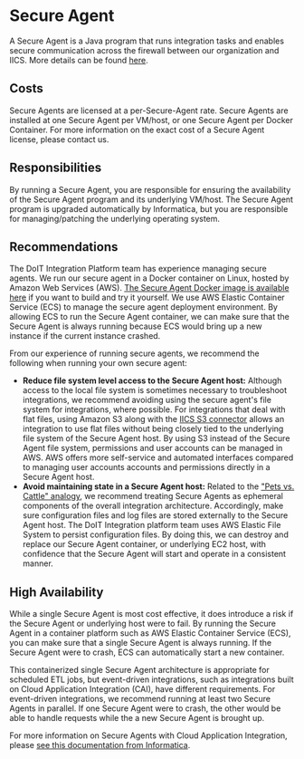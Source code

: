 # Secure Agent

A Secure Agent is a Java program that runs integration tasks and enables secure communication across the firewall between our organization and 
IICS. More details can be found [here](https://docs.informatica.com/integration-cloud/cloud-platform/current-version/administrator/runtime-environments/secure-agents.html).

## Costs

Secure Agents are licensed at a per-Secure-Agent rate.
Secure Agents are installed at one Secure Agent per VM/host, or one Secure Agent per Docker Container.
For more information on the exact cost of a Secure Agent license, please contact us.

## Responsibilities

By running a Secure Agent, you are responsible for ensuring the availability of the Secure Agent program and its underlying VM/host.
The Secure Agent program is upgraded automatically by Informatica, but you are responsible for managing/patching the underlying operating system.

## Recommendations

The DoIT Integration Platform team has experience managing secure agents.
We run our secure agent in a Docker container on Linux, hosted by Amazon Web Services (AWS).
[The Secure Agent Docker image is available here](https://git.doit.wisc.edu/interop/iics/iics_secure_agent) if you want to build and try it yourself.
We use AWS Elastic Container Service (ECS) to manage the secure agent deployment environment.
By allowing ECS to run the Secure Agent container, we can make sure that the Secure Agent is always running because ECS would bring up a new instance if the current instance crashed.

From our experience of running secure agents, we recommend the following when running your own secure agent:

- **Reduce file system level access to the Secure Agent host:** Although access to the local file system is sometimes necessary to troubleshoot integrations, we recommend avoiding using the secure agent's file system for integrations, where possible.
For integrations that deal with flat files, using Amazon S3 along with the [IICS S3 connector](https://docs.informatica.com/integration-cloud/cloud-data-integration-connectors/current-version/amazon-s3-connector/preface.html) allows an integration to use flat files without being closely tied to the underlying file system of the Secure Agent host.
By using S3 instead of the Secure Agent file system, permissions and user accounts can be managed in AWS. AWS offers more self-service and automated interfaces compared to managing user accounts accounts and permissions directly in a Secure Agent host.
- **Avoid maintaining state in a Secure Agent host:** Related to the ["Pets vs. Cattle" analogy](https://www.slideshare.net/randybias/the-history-of-pets-vs-cattle-and-using-it-properly), we recommend treating Secure Agents as ephemeral components of the overall integration architecture.
Accordingly, make sure configuration files and log files are stored externally to the Secure Agent host.
The DoIT Integration platform team uses AWS Elastic File System to persist configuration files.
By doing this, we can destroy and replace our Secure Agent container, or underlying EC2 host, with confidence that the Secure Agent will start and operate in a consistent manner.

## High Availability

While a single Secure Agent is most cost effective, it does introduce a risk if the Secure Agent or underlying host were to fail.
By running the Secure Agent in a container platform such as AWS Elastic Container Service (ECS), you can make sure that a single Secure Agent is always running.
If the Secure Agent were to crash, ECS can automatically start a new container.

This containerized single Secure Agent architecture is appropriate for scheduled ETL jobs, but event-driven integrations, such as integrations built on Cloud Application Integration (CAI), have different requirements.
For event-driven integrations, we recommend running at least two Secure Agents in parallel.
If one Secure Agent were to crash, the other would be able to handle requests while the a new Secure Agent is brought up.

For more information on Secure Agents with Cloud Application Integration, please [see this documentation from Informatica](https://kb.informatica.com/faq/7/pages/19/514162.aspx).
